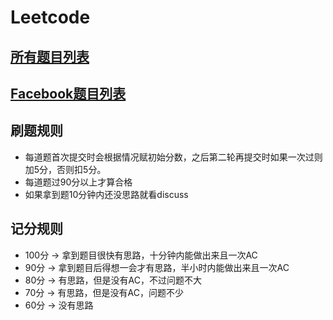 # Leetcode

## **[所有题目列表](https://github.com/dingjikerbo/leetcode/blob/master/Leetcodes.md)**
## **[Facebook题目列表](https://github.com/dingjikerbo/leetcode/blob/master/Facebook.md)**

## **刷题规则**
 - 每道题首次提交时会根据情况赋初始分数，之后第二轮再提交时如果一次过则加5分，否则扣5分。
 - 每道题过90分以上才算合格
 - 如果拿到题10分钟内还没思路就看discuss

## **记分规则**
 - 100分 -> 拿到题目很快有思路，十分钟内能做出来且一次AC
 - 90分 -> 拿到题目后得想一会才有思路，半小时内能做出来且一次AC
 - 80分 -> 有思路，但是没有AC，不过问题不大
 - 70分 -> 有思路，但是没有AC，问题不少
 - 60分 -> 没有思路
 
 
 
